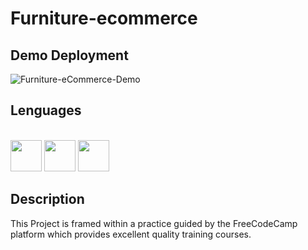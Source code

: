# Furniture-ecommerce

## Demo Deployment

![Furniture-eCommerce-Demo](https://user-images.githubusercontent.com/64481454/214885321-929ac96d-496c-4c83-98f9-bd7f3dde66af.jpg)


## Lenguages
<link rel="stylesheet" href="devicon.min.css">

<div "style=inline_block"><br>

 <img width="50px" height="50px" src="https://cdn.jsdelivr.net/gh/devicons/devicon/icons/html5/html5-original-wordmark.svg" />
 <img width="50px" height="50px" src="https://cdn.jsdelivr.net/gh/devicons/devicon/icons/css3/css3-original-wordmark.svg" />
 <img width="50px" height="50px" src="https://cdn.jsdelivr.net/gh/devicons/devicon/icons/javascript/javascript-original.svg" />
 </div>
 
 ## Description
 This Project is framed within a practice guided by the FreeCodeCamp platform which provides excellent quality training courses.
